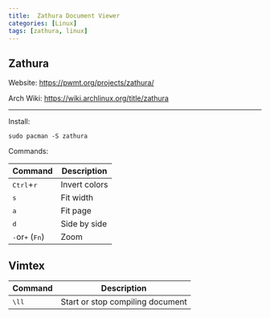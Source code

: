 ```yaml
---
title:  Zathura Document Viewer
categories: [Linux]
tags: [zathura, linux]
---
```



## Zathura

Website:
<a href="https://pwmt.org/projects/zathura/" target="_blank">https://pwmt.org/projects/zathura/</a>

Arch Wiki:
<a href="https://wiki.archlinux.org/title/zathura" target="_blank">https://wiki.archlinux.org/title/zathura</a>

---

Install:
```terminal
sudo pacman -S zathura
```

Commands:

| Command | Description |
| - | - |
| <kbd>Ctrl</kbd>+<kbd>r</kbd> | Invert colors |
| <kbd>s</kbd> | Fit width |
| <kbd>a</kbd> | Fit page |
| <kbd>d</kbd> | Side by side |
| <kbd>-</kbd>or<kbd>+</kbd> (<kbd>Fn</kbd>) | Zoom |


## Vimtex

| Command | Description |
| - | - |
| <kbd>\ll</kbd> | Start or stop compiling document |
